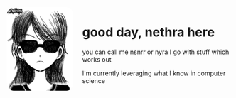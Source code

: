 <div style="display: flex; align-items: left;">
  <img src="banner.png" alt="Banner Image" width="150" style="border-radius: 10%; margin-right: 20px;"/>
  <div>
    <h1>good day, nethra here</h1>
    <p>you can call me nsnrr or nyra I go with stuff which works out</p>
    <p>I'm currently leveraging what I know in computer science</p>
  </div>
</div>

